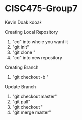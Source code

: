 # CISC475-Group7
Kevin Doak kdoak

Creating Local Repository
1) "cd" into where you want it
2) "git init"
3) "git clone <repository link from github>"
4) "cd" into new repository 

Creating Branch
1) "git checkout -b <new branch>"

Update Branch
1) "git checkout master"
2) "git pull"
3) "git checkout <your branch>"
4) "git merge master"